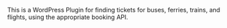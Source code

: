 This is a WordPress Plugin for finding tickets for buses, ferries, trains, and flights, using the appropriate booking API.
